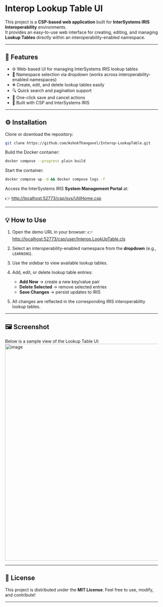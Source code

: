 # Interop Lookup Table UI
This project is a **CSP-based web application** built for **InterSystems IRIS Interoperability** environments.  
It provides an easy-to-use web interface for creating, editing, and managing **Lookup Tables** directly within an interoperability-enabled namespace.

---

## 🚀 Features

- 🌐 Web-based UI for managing InterSystems IRIS lookup tables  
- 🧩 Namespace selection via dropdown (works across interoperability-enabled namespaces)  
- ➕ Create, edit, and delete lookup tables easily  
- 🔍 Quick search and pagination support  
- 💾 One-click save and cancel actions  
- 🧱 Built with CSP and InterSystems IRIS  

---

## ⚙️ Installation

Clone or download the repository:

```bash
git clone https://github.com/AshokThangavel/Interop-LookupTable.git
````

Build the Docker container:

```bash
docker compose --progress plain build
```

Start the container:

```bash
docker compose up -d && docker compose logs -f
```

Access the InterSystems IRIS **System Management Portal** at:

👉 [http://localhost:52773/csp/sys/UtilHome.csp](http://localhost:52773/csp/sys/UtilHome.csp)

---

## 💡 How to Use

1. Open the demo URL in your browser:
   👉 [http://localhost:52773/csp/user/Interop.LookUpTable.cls](http://localhost:52773/csp/user/Interop.LookUpTable.cls)

2. Select an interoperability-enabled namespace from the **dropdown** (e.g., `LEARNING`).

3. Use the sidebar to view available lookup tables.

4. Add, edit, or delete lookup table entries:

   * **Add New** → create a new key/value pair
   * **Delete Selected** → remove selected entries
   * **Save Changes** → persist updates to IRIS

5. All changes are reflected in the corresponding IRIS interoperability lookup tables.

---

## 🖼️ Screenshot

Below is a sample view of the Lookup Table UI:
<img width="1241" height="715" alt="image" src="https://github.com/user-attachments/assets/8bc872b3-b509-4452-bf5e-99a59b1d49c5" />



---

## 📄 License

This project is distributed under the **MIT License**.
Feel free to use, modify, and contribute!

---

